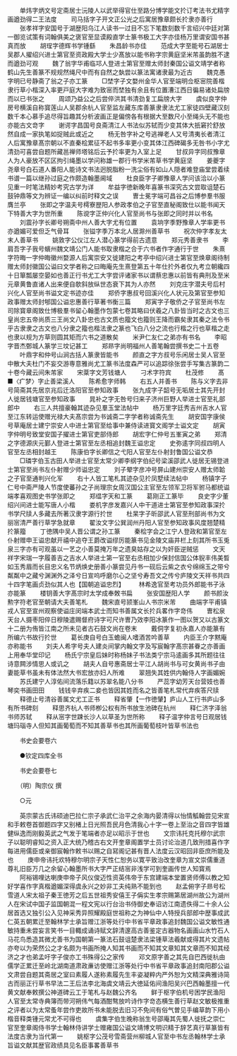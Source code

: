 <!-- { "loadSidebar": true } -->
　　单炜字炳文号定斋居士沅陵人以武举得官仕至路分博学能文扵订考法书尤精字画遒劲得二王法度
　　司马括字子开文正公光之后寓居豫章颇长扵隶亦善行
　　张孝祥字安国号于湖歴阳乌江人读书一过目不忘下笔数刻数千言绍兴中廷对第一御览试策有词翰俱美之褒官至显谟殿直学士篆书极工大字亦佳杨万里谓安国书甚真而放
　　胡珵字德辉书学锺繇
　　朱昌龄书亦佳
　　范成大字至能号石湖居士吴郡人擢绍兴进士第官至资政殿大学士少髙放以能书称字宗黄庭坚米芾虽韵胜不逮而遒劲可观
　　魏了翁字华甫临邛人登进士第官至赠太师封秦国公谥文靖学者称鹤山先生善篆不规规然绳尺中而有自然之埶尝以篆法寓诸隶最为近古
　　魏克愚字明已号静斋了翁之子亦工篆
　　□埜字子文婺州金华人官至端明佥枢宻院善楷隶行草小楷深入率更戸庭大字难为致宻而埜独有余且有位置漕江西日徧易诸处扁牓而以已书张之
　　周颂乃益公之后尝倅洪其书清劲复工扁牓大字
　　虞似良字仲房号横溪自称寳莲山人吴郡余杭人官至监左藏东库善篆隶隶法尤工家徒四壁藏汉刻数千本心慕手追尽得旨趣其分析波画正是偏傍各有根据大至数尺小至绳头无不能也亦能古文竒字
　　谢谔字昌国号良斋清江人书法似苏轼而少变其体大扺窘扵舒放然自成一家执笔如捉贼此或近之
　　杨无咎字补之号逃禅老人又号清夷长者清江人后寓豫章髙宗朝以不直秦桧累征不起书多率更小变其体江西碑碣多无咎书小字尤清劲可喜尝自题所藏邕禅师塔铭后云予扵率更为入室上足
　　甘叔异字同叔豫章人为人豪放不区区拘引绳墨以学问称雄一郡行书学米芾草书学黄庭坚
　　姜夔字尧章号白石道人番阳人能诗文书法迥脱脂粉一洗尘俗有如山人隠者难登庙堂尝着续书谱一篇以继孙过庭之作颇造翰墨阃域
　　杜良臣字子卿豫章人学问该洽以小篆见重一时笔法精妙考究古学为详
　　牟益字徳新晚年喜篆书深究古文尝取诅楚石鼓钟鼎等文为辨证一编以纠前时释文之误
　　曺士冕字端可昌谷之后博参羣书服膺兰亭
　　张即之字温夫号樗寮歴阳人参政孝伯之子官至直秘阁致仕以能书闻天下特善大字为世所重
　　陈谠字正仲兴化人官至尚书与张即之同时并以书名
　　刘震孙字长卿号朔斋中州人善大字尤有位置
　　袁垧字季野豫章人学率更书亦遒媚可爱但乏气骨耳
　　张镒字季万本北人居滁州善草书
　　祝次仲字孝友太末人善草书
　　姚敦字公仪江左人潜心篆学得前古遗意
　　郑元秀善隶书
　　李肩吾字子我号蠙州魏文靖公门人能书取隶楷之合于六书者作字通行于世
　　朱熹字符晦一字仲晦徽州婺源人后寓崇安又徙建阳之考亭中绍兴进士第官至焕章阁待制赠太师封徽国公谥曰文学者称之曰晦庵先生熹登第五十年仕扵外者仅九考立朝纔四十日箪瓢屡空晏如也善正行书尤工大字尝评诸家书以谓蔡忠惠以前皆有典刑及至米元章黄鲁直诸人出来便自欹斜放纵世态衰下其为人亦然
　　刘克庄字潜夫号后村兴化人官至尚书谥文定书迹亦佳
　　郑侨字惠叔号回溪兴化人状元及第官至参知政事赠太师封郇国公谥忠惠善行草著书衡三篇
　　郑寅字子敬侨之子官至尚书左司除寳章阁致仕博极羣书留心翰墨作包蒙七卷其略曰伏羲之八卦皆当时之古文也三皇尚忠五帝尚质三王尚文八卦忠也古文质也籀文也籀则王降而霸矣隶其秦之法令书乎古隶隶之古文也八分隶之籀也楷法隶之篆也飞白八分之流也行楷之行也草楷之走也隶以规为方草则圆其矩而六书之道散矣
　　米尹仁友仁之弟亦有书名
　　李昭字晋杰鄄城人篆学三坟记甚工
　　郑昻字尚明福州人善笔翰尝撰书史二十五卷
　　叶鼎字和仲号山涧古括人篆隶皆能书
　　颜直之字方叔号乐闲居士吴人官至中散大夫杜门不妄交游専意雅尚尤工篆书法度森严可以追踪徐张尝手写集古篆韵二十卷今藏云间朱芾家
　　宋棻字文芳钱塘人
　　刁术字符宾
　　杜茂修
　　髙■〈疒梦〉字止善梁溪人
　　陈希愈字师韩
　　右五人并善书
　　陈与义字去非号简斋其先居京兆后迁洛阳官至参知政事
　　张九成字子韶号无垢居士其先开封人徙居钱塘官至参知政事
　　晁补之字无咎号归来子济州巨野人举进士官至礼部郎中
　　右三人共擅豪翰其迹杂见羣玉堂法帖中
　　杨万里字廷秀吉州吉水人官至江东转运使赠光禄大夫髙宗尝为书诚斋二字学者称诚斋先生
　　胡安国字康侯号草庵居士建宁崇安人中进士第官至给事中兼侍读进寳文阁学士谥文定
　　胡寅字仲明号致堂安国子擢进士第官吏部侍郎
　　胡宏字仁仲号五峯寅之弟
　　郑清之字德源庆元鄞人登进士第官至左丞相追封魏王谥忠定
　　史弥逺字同叔四明人官至左丞相封越王
　　陈康伯字长卿信之弋阳人官至左仆射封鲁国公谥文恭
　　□璘字伯玉古田人举进士官至太常少卿李纲字伯纪号梁溪邵武人徙居无锡登进士第官至尚书左仆射赠少师谥忠定
　　刘子翚字彦冲号屏山建州崇安人赠太师韐之子官至通判兴化军
　　右十人皆工笔札其迹杂见扵凤墅续法帖中
　　杨镇字子仁号中斋严陵人节度使蕃孙之子尚理宗女周汉国公主官至左领军卫将军驸马都统谥端孝喜观图史书学张即之
　　郑缊字天和工篆
　　葛刚正工篆毕
　　良史字少董绍兴间进士能写唐人小楷
　　娄机字彦发嘉兴人中干道进士第官至参知政事深扵书学尺牍人多藏去所著汉隶字源行扵世
　　杜杲字子昕邵武人官至刑部尚书为文丽宻清严善行草学急就章
　　翟汝文字公巽润州丹阳人官至参知政事风度翘楚精扵篆籀
　　丁徳隅中吴人晋公谓之孙工篆
　　秦桧字会之江宁人登政和第官至左仆射赠申王谥忠献开禧中追夺王爵改谥缪厉能篆书见金陵文庙井栏上刻其所书玉兎泉三字亦有可观虽以一艺之小善莫掩万年之遗臭姑存之以为奸臣逆贼惩
　　文天祥字宋瑞一字履善吉之吉水人举进士第一官至右丞相加少保封信国公体貎丰伟美晳如玉秀眉而长目忠义名节炳焕史册善小篆尝见丹书一砚后云紫之衣兮绵绵玉之带兮粼粼中之藏兮渊渊外之泽兮日宣呜呼磨尔心之坚兮寿吾文之传兮庐陵文天祥书共四十四字笔画贞劲似其人也【国朝追谥忠烈】
　　林希逸官至考功员外郎能书子泳亦能篆
　　楼钥善大字髙宗时太学成奉敇书扁
　　张安国歴阳人学
　　颜书颜汝勲字符老官至朝请大夫善笔札
　　魏宋直号颕峯山人书宗米芾
　　曲端字平甫镇戎人官至宣州观察使谥庄闵端本武士而知书善属文长扵兵畧作字竒伟
　　曺松泉天台人摄枣阳倅日穆陵遣赐督府诗字可尺许曺乃效李阳冰篆作一图以贺又以古篆文十二册为侑皆江南之所未见者古石鼓文尚在卷末
　　戴侗字复初永嘉人亦能篆有所编六书故行扵世
　　葛长庚自号白玉蟾闽人嗜酒苦吟善草
　　内臣王介字黙庵亦称能书
　　刘夫人希字号夫人建炎间掌内翰文字及写宸翰字髙宗甚眷之亦善画上用奉华堂印记
　　杨氏宁宗皇后妹时称杨妹子书法类宁宗马逺画多其所题往往诗意闗涉情思人或讥之
　　胡夫人自号惠斋居士平江人胡尚书与可女黄尚书子由妻能草书虽未有体法然大书宏放亦妇人所难
　　翠翘失其姓供内翰侍人字画媚婉
　　苏氏建宁人淳佑间流落乐籍以苏翠名能八分书
　　严蕊字幼芳天台营妓也善琴奕书画田田
　　钱钱辛弃疾二妾也皆因其姓而名之皆善笔札常代弃疾答尺牍
　　释德止号清谷善属文尤工正书
　　释省肇【一作徳肈】庐山人工行书庐山多有所书碑刻
　　释思齐杭人书师栁公权有所书放生池碑在杭州
　　释仁济字泽翁书师苏轼
　　释从宻字世踈长沙人以草圣为世所称
　　释子温字仲言号日观居钱塘玛瑙寺人但知其画葡萄而不知其善草书也其所画葡萄枝叶皆草书法也

　　书史会要卷六

　　●钦定四库全书

　　书史会要卷七

　　（明）陶宗仪 撰

　　○元

　　英宗蒙古氏讳硕迪巴拉仁宗子承武仁治平之余海内晏清得以怡情觚翰尝见宋宣和手敕卷首御题四字又别楮上日光照吾民月色清我心十字一卷上至治之音四字皆雄健纵逸而刚毅英武之气发于笔端者亦足以昭示于世也
　　文宗讳托克托穆尔武宗子以聪明睿知之资入正大统乃稽古右文开奎章阁置学士员讨论治道几致刑措喜作字每进用儒臣或亲御宸翰作敕书以赐之自冩阁记甚有晋人法度云汉昭回非臣庶所能及也
　　庚申帝讳托欢特穆尔明宗子天性仁恕务以寛平致治改奎章为宣文崇儒重道尊礼旧臣万几之余留心翰墨所书大字严正结宻非浅学可到奎画传世人知寳焉
　　阿裕锡哩达喇庚申帝子风仪俊迈性资英伟帝于东宫建端本堂置贤师傅以教之知好学喜作字真楷遒媚深得虞永兴之妙非工夫纯熟不能到也
　　赵孟俯字子昻号松雪道人宋太祖子秦王徳芳之后五世祖秀安僖王子偁实生孝宗赐第居湖州故公为湖州人在宋试中国子监国朝混一程文宪以行台治书侍御史奉诏访江南遗佚得二十余人公居首选又独引公入见神采秀异照耀殿庭世祖称之为神仙中人特授兵部郎中歴事成武仁英五朝累迁至翰林学士承旨赠江浙等处行中书省平章政事追封魏国公谥文敏性通敏持重未尝妄言笑书一目輙成诵诗赋文辞清邃高古善鉴定古器物名画画山水竹石人马花鸟悉造其微尤善书为国朝第一篆法石鼓诅楚隶法梁锺草法羲献或得其片文遗帖亦夸以为荣然公之才名颇为书画所掩人知其书画而不知其文章知其文章而不知其经济之才也弟孟吁字子俊亦工书殊得公之家传
　　邓文原字善之其先自巴西徙杭由儒学正累迁至岭北湖南道肃政亷访使赠江浙等处行中书省平章政事追封南阳郡公谥文肃尝自题其斋居之室曰素履人遂称素履先生丰姿凝粹内严外恕为文精深典雅诗简古而丽正行草书早法二王后法李北海虞文靖云大徳延佑间渔阳吴兴巴西翰墨擅一代黄文献奉敕撰公神道碑云工于笔札与赵魏公齐名
　　鲜于枢字伯机号困学民渔阳人官至太常寺典簿而带河朔伟气每酒酣骜放吟诗作字竒态横生善行草赵文敏极推重之评者以为太常蚤年尝作吏故所书未能脱去旧习不免间有俗气曽见手编草韵下用小楷音释类锺元常尤不可得也
　　虞集字伯生晚称翁生号邵庵其先蜀人徙抚之崇仁官至奎章阁侍书学士翰林侍讲学士赠雍国公谥文靖博文明识精于辞艺真行草篆皆有法度古隶为当代第一
　　姚枢字公茂号雪斋营州柳城人官至中书左丞翰林学士承旨谥文献其歴官政绩具见名臣事畧善草书
